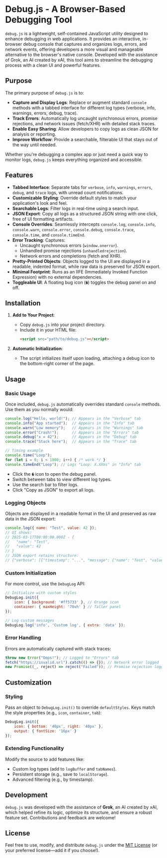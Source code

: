 # Debug.js - A Browser-Based Debugging Tool

`debug.js` is a lightweight, self-contained JavaScript utility designed to enhance debugging in web applications. It provides an interactive, in-browser debug console that captures and organizes logs, errors, and network events, offering developers a more visual and manageable alternative to the browser's native console. Developed with the assistance of Grok, an AI created by xAI, this tool aims to streamline the debugging process with a clean UI and powerful features.

## Purpose

The primary purpose of `debug.js` is to:
- **Capture and Display Logs**: Replace or augment standard `console` methods with a tabbed interface for different log types (verbose, info, warnings, errors, debug, trace).
- **Track Errors**: Automatically log uncaught synchronous errors, promise rejections, and network issues (fetch/XHR) with detailed stack traces.
- **Enable Easy Sharing**: Allow developers to copy logs as clean JSON for analysis or reporting.
- **Improve Workflow**: Provide a searchable, filterable UI that stays out of the way until needed.

Whether you're debugging a complex app or just need a quick way to monitor logs, `debug.js` keeps everything organized and accessible.

## Features

- **Tabbed Interface**: Separate tabs for `verbose`, `info`, `warnings`, `errors`, `debug`, and `trace` logs, with unread count notifications.
- **Customizable Styling**: Override default styles to match your application's look and feel.
- **Searchable Logs**: Filter logs in real-time using a search input.
- **JSON Export**: Copy all logs as a structured JSON string with one click, free of UI formatting artifacts.
- **Console Overrides**: Seamlessly intercepts `console.log`, `console.info`, `console.warn`, `console.error`, `console.debug`, `console.trace`, `console.time`, and `console.timeEnd`.
- **Error Tracking**: Captures:
  - Uncaught synchronous errors (`window.onerror`).
  - Unhandled promise rejections (`unhandledrejection`).
  - Network errors and completions (fetch and XHR).
- **Pretty-Printed Objects**: Objects logged to the UI are displayed in a readable, indented format, while raw data is preserved for JSON export.
- **Minimal Footprint**: Runs as an IIFE (Immediately Invoked Function Expression) with no external dependencies.
- **Toggleable UI**: A floating bug icon (`�`) toggles the debug panel on and off.

## Installation

1. **Add to Your Project**:
   - Copy `debug.js` into your project directory.
   - Include it in your HTML file:
     ```html
     <script src="path/to/debug.js"></script>
     ```

2. **Automatic Initialization**:
   - The script initializes itself upon loading, attaching a debug icon to the bottom-right corner of the page.

## Usage

### Basic Usage
Once included, `debug.js` automatically overrides standard `console` methods. Use them as you normally would:

```javascript
console.log("Hello, world!"); // Appears in the "Verbose" tab
console.info("App started");  // Appears in the "Info" tab
console.warn("Low memory");   // Appears in the "Warnings" tab
console.error("Crash!");      // Appears in the "Errors" tab
console.debug("x = 42");      // Appears in the "Debug" tab
console.trace("Stack here");  // Appears in the "Trace" tab

// Timing example
console.time("Loop");
for (let i = 0; i < 1000; i++) { /* work */ }
console.timeEnd("Loop"); // Logs "Loop: X.XXms" in "Info" tab
```

- Click the `�` icon to open the debug panel.
- Switch between tabs to view different log types.
- Use the search bar to filter logs.
- Click "Copy as JSON" to export all logs.

### Logging Objects
Objects are displayed in a readable format in the UI and preserved as raw data in the JSON export:

```javascript
console.log({ name: "Test", value: 42 });
// UI shows:
// 2025-03-17T00:00:00.000Z - {
//   "name": "Test",
//   "value": 42
// }
// JSON export retains structure:
// {"verbose": [{"timestamp": "...", "message": {"name": "Test", "value": 42}}]}
```

### Custom Initialization
For more control, use the `DebugLog` API:

```javascript
// Initialize with custom styles
DebugLog.init({
    icon: { background: '#ff5733' }, // Orange icon
    container: { maxHeight: '70vh' } // Taller panel
});

// Log custom messages
DebugLog.log('info', 'Custom log', { extra: 'data' });
```

### Error Handling
Errors are automatically captured with stack traces:

```javascript
throw new Error("Oops!"); // Logged to "Errors" tab
fetch("https://invalid.url").catch(() => {}); // Network error logged
new Promise((_, reject) => reject("Failed")); // Promise rejection logged
```

## Customization

### Styling
Pass an object to `DebugLog.init()` to override `defaultStyles`. Keys match the style properties (e.g., `icon`, `container`, `tab`):

```javascript
DebugLog.init({
    icon: { bottom: '40px', right: '40px' },
    output: { fontSize: '16px' }
});
```

### Extending Functionality
Modify the source to add features like:
- Custom log types (add to `logBuffer` and `tabNames`).
- Persistent storage (e.g., save to `localStorage`).
- Advanced filtering (e.g., by timestamp).

## Development

`debug.js` was developed with the assistance of **Grok**, an AI created by xAI, which helped refine its logic, optimize its structure, and ensure a robust feature set. Contributions and feedback are welcome!

## License

Feel free to use, modify, and distribute `debug.js` under the [MIT License](LICENSE) (or your preferred license—add it if you choose!).
